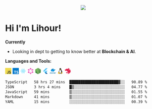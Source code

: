 
<div align="center">
  <img src="https://assets.website-files.com/5e51b3b0337309d672efd94c/5e51cc5933d368febc351897_footer-img.svg">
</div>

# Hi I'm Lihour!

**Currently**
<!---
- Lead a small startup called [AsurRaa](https://github.com/asurraa).
-->
- Looking in dept to getting to know better at **Blockchain & AI**.

**Languages and Tools:**  

<code><img height="20" src="https://raw.githubusercontent.com/github/explore/80688e429a7d4ef2fca1e82350fe8e3517d3494d/topics/javascript/javascript.png"></code>
<code><img height="20" src="https://raw.githubusercontent.com/github/explore/80688e429a7d4ef2fca1e82350fe8e3517d3494d/topics/typescript/typescript.png"></code>
<code><img height="20" src="https://raw.githubusercontent.com/github/explore/80688e429a7d4ef2fca1e82350fe8e3517d3494d/topics/react/react.png"></code>
<code><img height="20" src="https://raw.githubusercontent.com/github/explore/5c058a388828bb5fde0bcafd4bc867b5bb3f26f3/topics/graphql/graphql.png"></code>
<code><img height="20" src="https://raw.githubusercontent.com/github/explore/80688e429a7d4ef2fca1e82350fe8e3517d3494d/topics/nodejs/nodejs.png"></code>
<code><img height="20" src="https://raw.githubusercontent.com/github/explore/cebd63002168a05a6a642f309227eefeccd92950/topics/flutter/flutter.png"/></code>
<code><img height="20" src="https://raw.githubusercontent.com/github/explore/80688e429a7d4ef2fca1e82350fe8e3517d3494d/topics/docker/docker.png"/></code>
<code><img height="20" src="https://raw.githubusercontent.com/github/explore/80688e429a7d4ef2fca1e82350fe8e3517d3494d/topics/linux/linux.png"/></code>
<code><img height="20" src="https://raw.githubusercontent.com/github/explore/37c71fdca4e12086faf8c7009793d2eb588c914e/topics/nestjs/nestjs.png"/></code>


<!--START_SECTION:waka-->
```text
TypeScript   58 hrs 27 mins  ██████████████████████▓░░   90.89 % 
JSON         3 hrs 4 mins    █▒░░░░░░░░░░░░░░░░░░░░░░░   04.77 % 
JavaScript   59 mins         ▒░░░░░░░░░░░░░░░░░░░░░░░░   01.55 % 
Markdown     41 mins         ▒░░░░░░░░░░░░░░░░░░░░░░░░   01.07 % 
YAML         15 mins         ░░░░░░░░░░░░░░░░░░░░░░░░░   00.39 % 
```
<!--END_SECTION:waka-->

